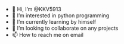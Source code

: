 - 👋 Hi, I’m @KKV5913
- 👀 I’m interested in python programming
- 🌱 I’m currently learning by himself
- 💞️ I’m looking to collaborate on any projects
- 📫 How to reach me on email

<!---
KKV5913/KKV5913 is a ✨ special ✨ repository because its `README.md` (this file) appears on your GitHub profile.
You can click the Preview link to take a look at your changes.
--->
